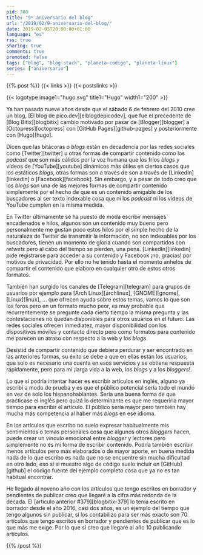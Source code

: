 ```yaml
---
pid: 380
title: "9º aniversario del blog"
url: "/2019/02/9-aniversario-del-blog/"
date: 2019-02-05T20:00:00+01:00
language: "es"
rss: true
sharing: true
comments: true
promoted: false
tags: ["blog", "blog-stack", "planeta-codigo", "planeta-linux"]
series: ["aniversario"]
---
```


{{% post %}}
{{< links >}}
{{< postslinks >}}

{{< logotype image1="hugo.svg" title1="Hugo" width1="200" >}}

Ya han pasado nueve años desde que el sábado 6 de febrero del 2010 cree un blog, [El blog de pico.dev][elblogdepicodev], que fue el precedente de [Blog Bitix][blogbitix] cambio motivado por pasar de [Blogger][blogger] a [Octopress][octopress] con [GitHub Pages][github-pages] y posteriormente con [Hugo][hugo].

Dicen que las bitácoras o _blogs_ están en decadencia por las redes sociales como [Twitter][twitter] u otras formas de compartir contenido como los _podcast_ que son más cálidos por la voz humana que los fríos _blogs_ y vídeos de [YouTube][youtube] dinámicos más útiles en ciertos casos que los estáticos _blogs_, otras formas son a través de son a través de [LinkedIn][linkedin] o [Facebook][facebook]. Sin embargo, y a pesar de todo creo que los _blogs_ son una de las mejores formas de compartir contenido simplemente por el hecho de que es un contenido amigable de los buscadores al ser texto indexable cosa que ni los _podcast_ ni los vídeos de YouTube cumplen en la misma medida.

En Twitter últimamente se ha puesto de moda escribir mensajes encadenados e hilos, algunos son un contenido muy bueno pero personalmente me gustan poco estos hilos por el simple hecho de la naturaleza de Twitter de transmitir la información, no son indexables por los buscadores, tienen un momento de gloria cuando son compartidos con _retwets_ pero al cabo del tiempo se pierden, una pena. [LinkedIn][linkedin] pide registrarse para acceder a su contenido y Facebook ¡no, gracias! por motivos de privacidad. Por ello no he tenido hasta el momento anhelos de compartir el contenido que elaboro en cualquier otro de estos otros formatos.

También han surgido los canales de [Telegram][telegram] para grupos de usuarios por ejemplo para [Arch Linux][archlinux], [GNOME][gnome], [Linux][linux], ... que ofrecen ayuda sobre estos temas, vamos lo que son los foros pero en un formato mucho peor, es muy probable que recurrentemente se pregunte cada cierto tiempo la misma pregunta y las contestaciones no quedan disponibles para otros usuarios en el futuro. Las redes sociales ofrecen inmediatez, mayor disponibilidad con los dispositivos móviles y contacto directo pero como formatos para contenido me parecen un atraso con respecto a la web y los _blogs_.

Desistid de compartir contenido que debiera perdurar y ser encontrado en las anteriores formas, su éxito se debe a que en ellas están los usuarios, que solo es necesario una cuenta en esos servicios y se obtiene respuesta rápidamente, pero para mí ¡larga vida a la web, los _blogs_ y a los _bloggers_!.

Lo que sí podría intentar hacer es escribir artículos en inglés, alguno ya escribí a modo de prueba y es que el público potencial sería todo el mundo en vez de solo los hispanohablantes. Sería una buena forma de que practicase el inglés pero quizá lo determinante es que me requeriría mayor tiempo para escribir el artículo. El público sería mayor pero también hay mucha más competencia al haber más _blogs_ en ese idioma.

En los artículos que escribo no suelo expresar habitualmente mis sentimientos o temas personales cosa que algunos otros _bloggers_ hacen, puede crear un vínculo emocional entre _blogger_ y lectores pero simplemente no es mi forma de escribir contenido. Podría también escribir menos artículos pero más elaborados o de mayor aporte, en buena medida nada de lo que escribo es nada que no se encuentre sin mucha dificultad en otro lado, eso sí si muestro algo de código suelo incluir en [GitHub][github] el código fuente del ejemplo completo cosa que ya no es tan habitual encontrar.

He llegado al noveno año con los artículos que tengo escritos en borrador y pendientes de publicar creo que llegaré a la cifra más redonda de la década. El [artículo anterior #379][blogbitix-379] lo tenía escrito en borrador desde el año 2016, casi dos años, es un ejemplo del tiempo que tengo algunos sin publicar, si los contabilizo para ser más exacto son 70 artículos que tengo escritos en borrador y pendientes de publicar que es lo que más me exige. Por lo que sí creo que llegaré al año 10 publicando artículos.

{{% /post %}}
